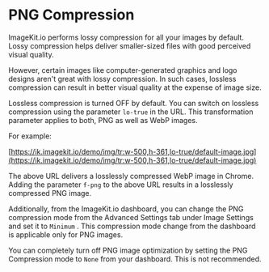 # PNG Compression

ImageKit.io performs lossy compression for all your images by default. Lossy compression helps deliver smaller-sized files with good perceived visual quality.

However, certain images like computer-generated graphics and logo designs aren't great with lossy compression. In such cases, lossless compression can result in better visual quality at the expense of image size.

Lossless compression is turned OFF by default. You can switch on lossless compression using the parameter `lo-true` in the URL. This transformation parameter applies to both, PNG as well as WebP images.

For example:

[https://ik.imagekit.io/demo/img/tr:w-500,h-361,lo-true/default-image.jpg](https://ik.imagekit.io/demo/img/tr:w-500,h-361,lo-true/default-image.jpg)

The above URL delivers a losslessly compressed WebP image in Chrome. Adding the parameter `f-png` to the above URL results in a losslessly compressed PNG image.

Additionally, from the ImageKit.io dashboard, you can change the PNG compression mode from the Advanced Settings tab under Image Settings and set it to `Minimum` . This compression mode change from the dashboard is applicable only for PNG images.

You can completely turn off PNG image optimization by setting the PNG Compression mode to `None` from your dashboard. This is not recommended.
